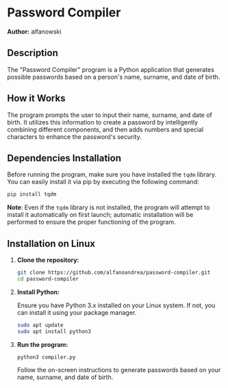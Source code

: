 # Password Compiler

**Author:** alfanowski

## Description

The "Password Compiler" program is a Python application that generates possible passwords based on a person's name, surname, and date of birth.

## How it Works

The program prompts the user to input their name, surname, and date of birth. It utilizes this information to create a password by intelligently combining different components, and then adds numbers and special characters to enhance the password's security.

## Dependencies Installation
Before running the program, make sure you have installed the `tqdm` library. You can easily install it via pip by executing the following command:

```bash
pip install tqdm
```

**Note**: Even if the `tqdm` library is not installed, the program will attempt to install it automatically on first launch; automatic installation will be performed to ensure the proper functioning of the program.

## Installation on Linux

1. **Clone the repository:**

    ```bash
    git clone https://github.com/alfanoandrea/password-compiler.git
    cd password-compiler
    ```

2. **Install Python:**

    Ensure you have Python 3.x installed on your Linux system. If not, you can install it using your package manager.

    ```bash
    sudo apt update
    sudo apt install python3
    ```

3. **Run the program:**

    ```bash
    python3 compiler.py
    ```

   Follow the on-screen instructions to generate passwords based on your name, surname, and date of birth.

